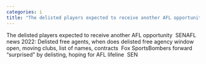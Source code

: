 ```yaml
---
categories: i
title: "The delisted players expected to receive another AFL opportunity  SEN"
---
```

The delisted players expected to receive another AFL opportunity&nbsp;&nbsp;SENAFL news 2022: Delisted free agents, when does delisted free agency window open, moving clubs, list of names, contracts&nbsp;&nbsp;Fox SportsBombers forward “surprised” by delisting, hoping for AFL lifeline&nbsp;&nbsp;SEN